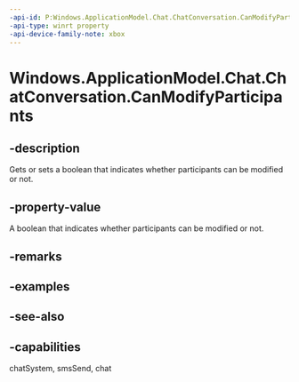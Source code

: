 ```yaml
---
-api-id: P:Windows.ApplicationModel.Chat.ChatConversation.CanModifyParticipants
-api-type: winrt property
-api-device-family-note: xbox
---
```


<!-- Property syntax
public bool CanModifyParticipants { get;  set; }
-->

# Windows.ApplicationModel.Chat.ChatConversation.CanModifyParticipants

## -description
Gets or sets a boolean that indicates whether participants can be modified or not.

## -property-value
A boolean that indicates whether participants can be modified or not.

## -remarks

## -examples

## -see-also

## -capabilities
chatSystem, smsSend, chat
